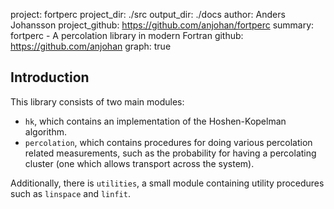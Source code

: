 project: fortperc
project_dir: ./src
output_dir: ./docs
author: Anders Johansson
project_github: https://github.com/anjohan/fortperc
summary: fortperc - A percolation library in modern Fortran
github: https://github.com/anjohan
graph: true

## Introduction
This library consists of two main modules:

* `hk`, which contains an implementation of the Hoshen-Kopelman algorithm.
* `percolation`, which contains procedures for doing various percolation related measurements, such as the probability for having a percolating cluster (one which allows transport across the system).

Additionally, there is `utilities`, a small module containing utility procedures such as `linspace` and `linfit`.
